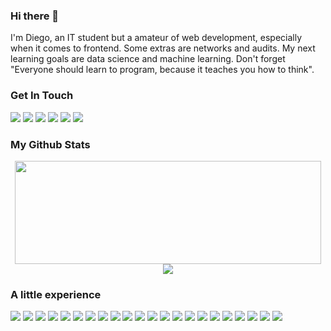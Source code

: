 ### Hi there 👋

I'm Diego, an IT student but a amateur of web development, especially when it comes to frontend. Some extras are networks and audits. My next learning goals are data science and machine learning. Don't forget "Everyone should learn to program, because it teaches you how to think".

### Get In Touch
<a href="mailto:dsalas035@gmail.com?subject=[GitHub]%20🔥&body=Hi there!">
<img src="https://img.shields.io/badge/e‑mail-D14836.svg?style=for-the-badge&logo=GMail&logoColor=white"/></a>
<a href="https://www.instagram.com/diegosalasj/"><img src="https://img.shields.io/badge/instagram-E4405F.svg?style=for-the-badge&logo=instagram&logoColor=white"/></a>
<a href="https://medium.com/@diegosj"><img src="https://img.shields.io/badge/Medium.svg?style=for-the-badge&logo=Medium&logoColor=white"/></a>
<a href="https://www.linkedin.com/in/juan-diego-sj/"><img src="https://img.shields.io/badge/linkedin-0077B5.svg?style=for-the-badge&logo=linkedin&logoColor=white"/></a>
<a href="https://twitter.com/soydiegosj"><img src="https://img.shields.io/badge/twitter-1DA1F2.svg?style=for-the-badge&logo=twitter&logoColor=white"/></a>
<a href="https://api.whatsapp.com/send?phone=+527714152997"><img src="https://img.shields.io/badge/Whatsapp-49e605.svg?style=for-the-badge&logo=Whatsapp&logoColor=white"/></a>

### My Github Stats

<p align = "center">
  <img align="center" width="490" height="165" src="https://github-readme-stats.vercel.app/api?username=Diego-SJ&show_icons=true&hide_border=false&line_height=20&title_color=007bff&icon_color=00438a&show_owner=true"/>
  <img src = "https://github-readme-stats.vercel.app/api/top-langs/?username=Diego-SJ&show_icons=true&hide_border=false&line_height=20&title_color=007bff&icon_color=00438a&show_owner=true">
</p>

### A little experience

<p>
    <img src="https://img.shields.io/badge/-Visual%20Studio%20Code-23A9F2?style=flat-square&logo=Visual%20Studio%20Code&logoColor=white"/>
    <img src="https://img.shields.io/badge/-Javascript-e1ac00?style=flat-square&logo=Javascript&logoColor=white"/>
    <img src="https://img.shields.io/badge/-Github-181717?style=flat-square&logo=GitHub&logoColor=white"/>
    <img src="https://img.shields.io/badge/-Git-F44D27?style=flat-square&logo=Git&logoColor=white"/>
    <img src="https://img.shields.io/badge/-NPM-CB3837?style=flat-square&logo=NPM&logoColor=white"/>
    <img src="https://img.shields.io/badge/-Apache-D22128?style=flat-square&logo=Apache&logoColor=white"/>
    <img src="https://img.shields.io/badge/-Trello-0079BF?style=flat-square&logo=Trello&logoColor=white"/>
    <img src="https://img.shields.io/badge/-Slack-E01563?style=flat-square&logo=Slack&logoColor=white"/>
    <img src="https://img.shields.io/badge/-Sketch-1ee100?style=flat-square&logo=Sketch&logoColor=white"/>
    <img src="https://img.shields.io/badge/-MySQL-F29111?style=flat-square&logo=MySQL&logoColor=white"/>
    <img src="https://img.shields.io/badge/-Insomnia-5849BE?style=flat-square&logo=Insomnia&logoColor=white"/>
    <img src="https://img.shields.io/badge/-Codeigniter-F55247?style=flat-square&logo=Codeigniter&logoColor=white"/>
    <img src="https://img.shields.io/badge/-ESLint-4B32C3?style=flat-square&logo=ESLint&logoColor=white"/>
    <img src="https://img.shields.io/badge/-HTML5-E34F26?style=flat-square&logo=HTML5&logoColor=white"/>
    <img src="https://img.shields.io/badge/-CSS3-1572B6?style=flat-square&logo=CSS3&logoColor=white"/>
    <img src="https://img.shields.io/badge/-Linux-00c687?style=flat-square&logo=Linux&logoColor=white"/>
    <img src="https://img.shields.io/badge/-Firebase-ffb700?style=flat-square&logo=Firebase&logoColor=white"/>
    <img src="https://img.shields.io/badge/-Docker-123F6D?style=flat-square&logo=Docker&logoColor=white"/>
    <img src="https://img.shields.io/badge/-Sass-c94cc1?style=flat-square&logo=Sass&logoColor=white"/>
    <img src="https://img.shields.io/badge/-Java-FF4366?style=flat-square&logo=Java&logoColor=white"/>
    <img src="https://img.shields.io/badge/-Adobe%20Photoshop-00a6ff?style=flat-square&logo=Adobe%20Photoshop&logoColor=white"/>
    <img src="https://img.shields.io/badge/-Adobe%20Xd-ff00b3?style=flat-square&logo=Adobe%20Xd&logoColor=white"/>
  </p>

<!--
**Diego-SJ/Diego-SJ** is a ✨ _special_ ✨ repository because its `README.md` (this file) appears on your GitHub profile.

Here are some ideas to get you started:

- 🔭 I’m currently working on ...
- 🌱 I’m currently learning ...
- 👯 I’m looking to collaborate on ...
- 🤔 I’m looking for help with ...
- 💬 Ask me about ...
- 📫 How to reach me: ...
- 😄 Pronouns: ...
- ⚡ Fun fact: ...
-->
